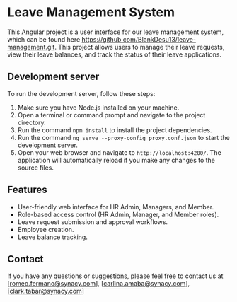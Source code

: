 # Leave Management System
This Angular project is a user interface for our leave management system, which can be found here https://github.com/BlankDesu13/leave-management.git. This project allows users to manage their leave
requests, view their leave balances, and track the status of their leave applications.

## Development server

To run the development server, follow these steps:

1. Make sure you have Node.js installed on your machine.
2. Open a terminal or command prompt and navigate to the project directory.
3. Run the command `npm install` to install the project dependencies.
4. Run the command `ng serve --proxy-config proxy.conf.json` to start the development server.
5. Open your web browser and navigate to `http://localhost:4200/`. The application will automatically reload if you make
   any changes to the source files.

## Features
- User-friendly web interface for HR Admin, Managers, and Member.
- Role-based access control (HR Admin, Manager, and Member roles).
- Leave request submission and approval workflows.
- Employee creation.
- Leave balance tracking.

## Contact

If you have any questions or suggestions, please feel free to contact us
at [romeo.fermano@synacy.com], [carlina.amaba@synacy.com], [clark.tabar@synacy.com]
